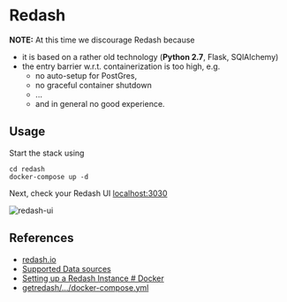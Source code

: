 # Redash

**NOTE:** At this time we discourage Redash because

- it is based on a rather old technology (**Python 2.7**, Flask, SQlAlchemy)
- the entry barrier w.r.t. containerization is too high, e.g. 
  - no auto-setup for PostGres,
  - no graceful container shutdown
  - ...
  - and in general no good experience.

## Usage

Start the stack using

```console
cd redash
docker-compose up -d
```

Next, check your Redash UI [localhost:3030](http://localhost:3030)

![redash-ui](img/redash/redash-ui.jpg)

## References

- [redash.io](https://redash.io/)
- [Supported Data sources](https://redash.io/help/data-sources/setup/supported-data-sources)
- [Setting up a Redash Instance # Docker](https://redash.io/help/open-source/setup#docker)
- [getredash/.../docker-compose.yml](https://github.com/getredash/setup/blob/master/data/docker-compose.yml)